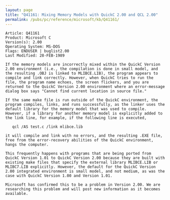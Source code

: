 ```yaml
---
layout: page
title: "Q41161: Mixing Memory Models with QuickC 2.00 and QCL 2.00"
permalink: /pubs/pc/reference/microsoft/kb/Q41161/
---
```


	Article: Q41161
	Product: Microsoft C
	Version(s): 2.00
	Operating System: MS-DOS
	Flags: ENDUSER | buglist2.00
	Last Modified: 28-FEB-1989
	
	If the memory models are incorrectly mixed within the QuickC Version
	2.00 environment (i.e., the compilation is done in small model, and
	the resulting .OBJ is linked to MLIBCE.LIB), the program appears to
	compile and link correctly. However, when QuickC tries to run the
	file, the program name echoes, the screen flickers, and you are
	returned to the QuickC Version 2.00 environment where an error-message
	dialog box says "Cannot find current location in source file."
	
	If the same make file is run outside of the QuickC environment, the
	program compiles, links, and runs successfully, as the linker uses the
	default library for the memory model that was used to compile.
	However, if a library for another memory model is explicitly added to
	the link line, for example, if the following line is executed,
	
	   qcl /AS test.c /link mlibce.lib
	
	it will compile and link with no errors, and the resulting .EXE file,
	free from the error-recovery abilities of the QuickC environment,
	hangs the computer.
	
	This frequently happens with programs that are being ported from
	QuickC Version 1.01 to QuickC Version 2.00 because they are built with
	existing make files that specify the external library MLIBCE.LIB or
	MLIBC7.LIB explicitly. However, the default for the QuickC Version
	2.00 integrated environment is small model, and not medium, as was the
	case with QuickC Version 1.00 and Version 1.01.
	
	Microsoft has confirmed this to be a problem in Version 2.00. We are
	researching this problem and will post new information as it becomes
	available.
